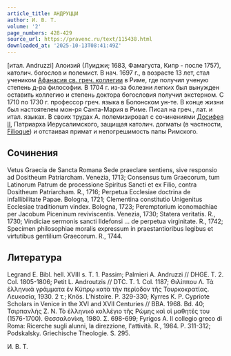```yaml
---
article_title: АНДРУЦЦИ
author: И. В. Т.
volume: '2'
page_numbers: 428-429
source_url: https://pravenc.ru/text/115438.html
downloaded_at: '2025-10-13T08:41:49Z'
---
```


[итал. Andruzzi] Алоизий (Луиджи; 1683, Фамагуста, Кипр - после 1757), католич. богослов и полемист. В нач. 1697 г., в возрасте 13 лет, стал учеником [Афанасия св. греч. коллегии](<https://pravenc.ru/text/см  в ст  Коллегии и семинары папские.html>) в Риме, где получил ученую степень д-ра философии. В 1704 г. из-за болезни легких был вынужден оставить коллегию и степень доктора богословия получил экстерном. С 1710 по 1730 г. профессор греч. языка в Болонском ун-те. В конце жизни был настоятелем мон-ря Санта-Мария в Риме. Писал на греч., лат. и итал. языках. В своих трудах А. полемизировал с сочинениями [Досифея II](<https://pravenc.ru/text/Досифея II.html>), Патриарха Иерусалимского, защищая католич. догматы (в частности, [Filioque](https://pravenc.ru/text/Filioque.html)) и отстаивая примат и непогрешимость папы Римского.

## Сочинения

Vetus Graecia de Sancta Romana Sede praeclare sentiens, sive responsio ad Dositheum Pаtriarcham. Venezia, 1713; Consensus tum Graecorum, tum Latinorum Patrum de processione Spiritus Sancti et ex Filio, contra Dositheum Patriarcham. R., 1716; Perpetua Ecclesiae doctrina de infallibilitate Papae. Bologna, 1721; Clementina constitutio Unigenitus Ecclesiae traditionum vindex. Bologna, 1723; Peremptorium iconomachiae per Jacobum Piceninum reviviscentis. Venezia, 1730; Statera veritatis. R., 1730; Vindiciae sermonis sancti Ildefonsi ... de perpetua virginitate. R., 1742; Specimen philosophiae moralis expressum in praestantioribus legibus et virtutibus gentilium Graecorum. R., 1744.

## Литература

Legrand E. Bibl. hell. XVIII s. T. 1. Passim; Palmieri A. Andruzzi // DHGE. T. 2. Col. 1805-1806; Petit L. Androutzis // DTC. T. 1. Col. 1187; Θιλίππου Λ. Τὰ ἑλληνικὰ γράμματα ἐν Κύπρῳ κατὰ τὴν περίοδον τῆς Τουρκοκρατίας. Λευκοσία, 1930. 2 τ.; Knös. L'histoire. P. 329-330; Kyrres K. P. Cypriote Scholars in Venice in the XVI and XVII Centuries // BBA. 1968. Bd. 40; Τσιρπανλής Ζ. Ν. Τὸ ἑλληνικὸ κολλέγιο τῆς Ρώμης καὶ οἱ μαθητές του (1576-1700). Θεσσαλονίκη, 1980. Σ. 698-699; Fyrigos A. Il collegio greco di Roma: Ricerche sugli alunni, la direzzione, l'attività. R., 1984. P. 311-312; Podskalsky. Griechische Theologie. S. 295.

И. В. Т.
